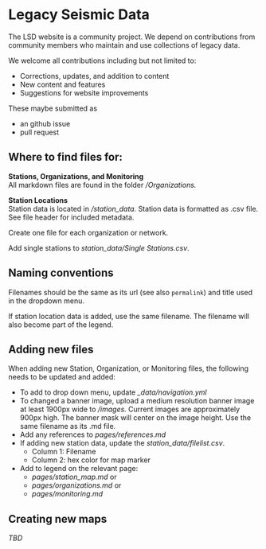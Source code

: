 # Legacy Seismic Data

The LSD website is a community project. We depend on contributions from community members who maintain and use collections of legacy data.

We welcome all contributions including but not limited to:
* Corrections, updates, and addition to content
* New content and features
* Suggestions for website improvements

These maybe submitted as
* an github issue
* pull request

## Where to find files for:
 **Stations, Organizations, and Monitoring**  
 All markdown files are found in the folder */Organizations.*

 **Station Locations**  
Station data is located in */station_data.* Station data is formatted as .csv file. See file header for included metadata.

Create one file for each organization or network.  

Add single stations to *station_data/Single Stations.csv*.

## Naming conventions
Filenames should be the same as its url (see also `permalink`)  and title used in the dropdown menu.

If station location data is added, use the same filename. The filename will also become part of the legend.

## Adding new files
When adding new Station, Organization, or Monitoring files, the following needs to be updated and added:
* To add to drop down menu, update *_data/navigation.yml*
* To changed a banner image, upload a medium resolution banner image at least 1900px wide to */images.* Current images are approximately 900px high. The banner mask will center on the image height. Use the same filename as its .md file.
* Add any references to *pages/references.md*
* If adding new station data, update the *station_data/filelist.csv*.  
  * Column 1: Filename
  * Column 2: hex color for map marker
* Add to legend on the relevant page:
  * *pages/station_map.md* or
  * *pages/organizations.md* or
  * *pages/monitoring.md*

## Creating new maps

*TBD*
